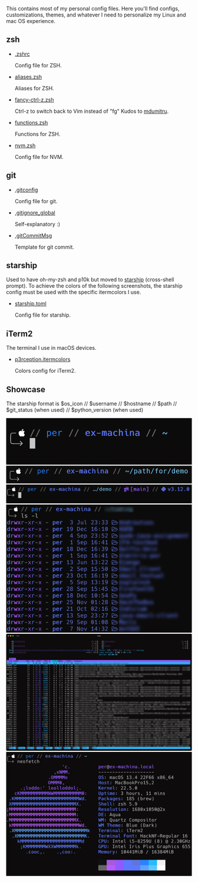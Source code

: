  This contains most of my personal config files. Here you'll find configs, customizations, themes, and whatever I need to personalize my Linux and mac OS experience. 

## zsh
* [.zshrc](/.zshrc)

   Config file for ZSH.

* [aliases.zsh](/aliases.zsh)

   Aliases for ZSH.

* [fancy-ctrl-z.zsh](/fancy-ctrl-z.zsh)

   Ctrl-z to switch back to Vim instead of "fg"
   Kudos to [mdumitru](https://github.com/mdumitru/fancy-ctrl-z).

* [functions.zsh](/functions.zsh)

   Functions for ZSH.

* [nvm.zsh](/nvm.zsh)

   Config file for NVM.

## git
* [.gitconfig](/.gitconfig)

   Config file for git.

* [.gitignore_global](/.gitignore_global)

   Self-explanatory :)

* [.gitCommitMsg](/.gitCommitMsg)
  
  Template for git commit.


## starship
Used to have oh-my-zsh and p10k but moved to [starship](https://starship.rs/) (cross-shell prompt). To achieve the colors of the following screenshots, the starship config must be used with the specific itermcolors I use.

* [starship.toml](/starship.toml)

   Config file for starship.

## iTerm2 
The terminal I use in macOS devices. 

* [p3rception.itermcolors](/p3rception.itermcolors)
  
  Colors config for iTerm2.

## Showcase 
The starship format is $os_icon // $username // $hostname // $path // $git_status (when used) // $python_version (when used)

![](/screenshots/home_dir.png)
![](/screenshots/path.png)
![](/screenshots/git_python.png)
![](/screenshots/ls.png)
![](/screenshots/htop.png)
![](/screenshots/neofetch.png)